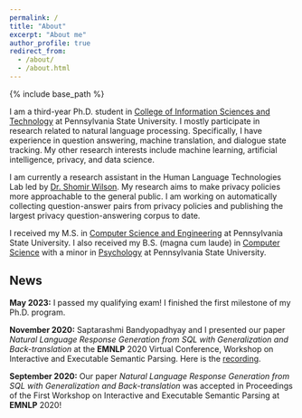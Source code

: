 ```yaml
---
permalink: /
title: "About"
excerpt: "About me"
author_profile: true
redirect_from: 
  - /about/
  - /about.html
---
```


{% include base_path %}

I am a third-year Ph.D. student in [College of Information Sciences and Technology](https://ist.psu.edu/) at Pennsylvania State University. I mostly participate in research related to natural language processing. Specifically, I have experience in question answering, machine translation, and dialogue state tracking. My other research interests include machine learning, artificial intelligence, privacy, and data science.

I am currently a research assistant in the Human Language Technologies Lab led by [Dr. Shomir Wilson](https://shomir.net/). My research aims to make privacy policies more approachable to the general public. I am working on automatically collecting question-answer pairs from privacy policies and publishing the largest privacy question-answering corpus to date.

I received my M.S. in [Computer Science and Engineering](https://www.eecs.psu.edu/departments/EECS-Departments-Computer-Science-Engineering3.aspx) at Pennsylvania State University. I also received my B.S. (magna cum laude) in [Computer Science](https://www.eecs.psu.edu/students/undergraduate/Computer-Science.aspx) with a minor in [Psychology](https://psych.la.psu.edu/undergraduate/degrees-and-requirements/minor/) at Pennsylvania State University.

## News

<b>May 2023:</b> I passed my qualifying exam! I finished the first milestone of my Ph.D. program.

<b>November 2020:</b> Saptarashmi Bandyopadhyay and I presented our paper *Natural Language Response Generation from SQL with Generalization and Back-translation* at the **EMNLP** 2020 Virtual Conference, Workshop on Interactive and Executable Semantic Parsing. Here is the [recording](https://slideslive.com/38939458/generalization-and-backtranslation-in-response-generation-from-sql).

<b>September 2020:</b> Our paper *Natural Language Response Generation from SQL with Generalization and Back-translation* was accepted in Proceedings of the First Workshop on Interactive and Executable Semantic Parsing at **EMNLP** 2020!

